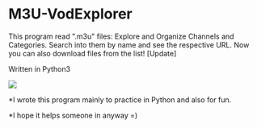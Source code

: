# M3U-VodExplorer
This program read ".m3u" files: Explore and Organize Channels and Categories. Search into them by name and see the respective URL. 
Now you can also download files from the list! [Update]

Written in Python3



<img src="https://s3.gifyu.com/images/M3U-VodDownloader.gif">


*I wrote this program mainly to practice in Python and also for fun.

*I hope it helps someone in anyway =)
